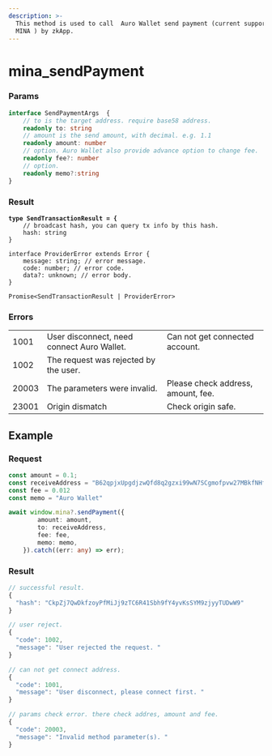 ```yaml
---
description: >-
  This method is used to call  Auro Wallet send payment (current support send
  MINA ) by zkApp.
---
```


# mina\_sendPayment

### Params

```typescript
interface SendPaymentArgs  {
    // to is the target address. require base58 address. 
    readonly to: string
    // amount is the send amount, with decimal. e.g. 1.1
    readonly amount: number
    // option. Auro Wallet also provide advance option to change fee.
    readonly fee?: number
    // option.
    readonly memo?:string
}
```

### Result

<pre class="language-typescript"><code class="lang-typescript"><strong>type SendTransactionResult = {
</strong>    // broadcast hash, you can query tx info by this hash.
    hash: string
}

interface ProviderError extends Error {
    message: string; // error message.
    code: number; // error code.
    data?: unknown; // error body. 
}

Promise&#x3C;SendTransactionResult | ProviderError>
</code></pre>

### Errors

|       |                                            |                                    |
| ----- | ------------------------------------------ | ---------------------------------- |
| 1001  | User disconnect, need connect Auro Wallet. | Can not get connected account.     |
| 1002  | The request was rejected by the user.      |                                    |
| 20003 | The parameters were invalid.               | Please check address, amount, fee. |
| 23001 | Origin dismatch                            | Check origin safe.                 |

## Example

### Request

```typescript
const amount = 0.1;
const receiveAddress = "B62qpjxUpgdjzwQfd8q2gzxi99wN7SCgmofpvw27MBkfNHfHoY2VH32"
const fee = 0.012
const memo = "Auro Wallet"

await window.mina?.sendPayment({
        amount: amount,
        to: receiveAddress,
        fee: fee,
        memo: memo,
    }).catch((err: any) => err);
```

### Result

```typescript
// successful result.
{
  "hash": "CkpZj7QwDkfzoyPfMiJj9zTC6R41Sbh9fY4yvKsSYM9zjyyTUDwW9"
}

// user reject.
{
  "code": 1002,
  "message": "User rejected the request. "
}

// can not get connect address.
{
  "code": 1001,
  "message": "User disconnect, please connect first. "
}

// params check error. there check addres, amount and fee.
{
  "code": 20003,
  "message": "Invalid method parameter(s). "
}
```
